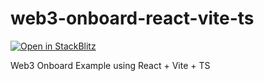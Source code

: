 # web3-onboard-react-vite-ts

[![Open in StackBlitz](https://developer.stackblitz.com/img/open_in_stackblitz.svg)](https://stackblitz.com/fork/github/blocknative/web3-onboard-react-vite-ts)

Web3 Onboard Example using React + Vite + TS

